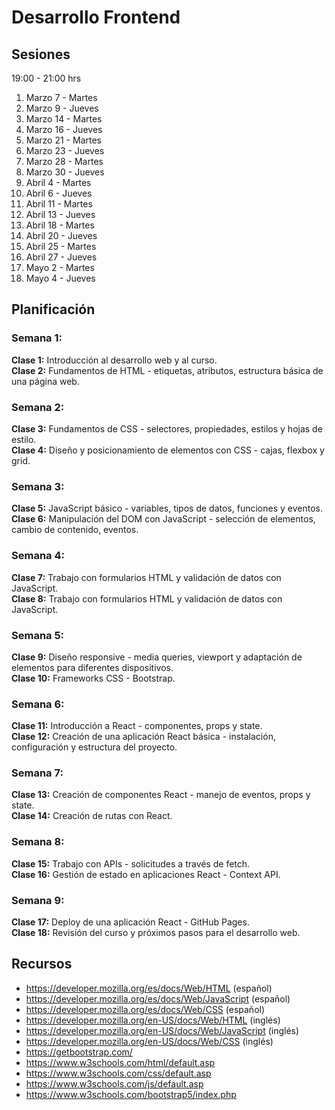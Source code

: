 # Desarrollo Frontend

## Sesiones 

19:00 - 21:00 hrs 

1. Marzo 7 - Martes 
1. Marzo 9 - Jueves 
1. Marzo 14 - Martes 
1. Marzo 16 - Jueves 
1. Marzo 21 - Martes 
1. Marzo 23 - Jueves 
1. Marzo 28 - Martes 
1. Marzo 30 - Jueves
1. Abril 4 - Martes 
1. Abril 6 - Jueves 
1. Abril 11 - Martes 
1. Abril 13 - Jueves 
1. Abril 18 - Martes 
1. Abril 20 - Jueves 
1. Abril 25 - Martes 
1. Abril 27 - Jueves 
1. Mayo 2 - Martes 
1. Mayo 4 - Jueves 

## Planificación 

### Semana 1:  
**Clase 1:** Introducción al desarrollo web y al curso.  
**Clase 2:** Fundamentos de HTML - etiquetas, atributos, estructura básica de una página web.

### Semana 2:
**Clase 3:** Fundamentos de CSS - selectores, propiedades, estilos y hojas de estilo.  
**Clase 4:** Diseño y posicionamiento de elementos con CSS - cajas, flexbox y grid.

### Semana 3:
**Clase 5:** JavaScript básico - variables, tipos de datos, funciones y eventos.  
**Clase 6:** Manipulación del DOM con JavaScript - selección de elementos, cambio de contenido, eventos.  

### Semana 4:  
**Clase 7:** Trabajo con formularios HTML y validación de datos con JavaScript.  
**Clase 8:** Trabajo con formularios HTML y validación de datos con JavaScript.  

### Semana 5:
**Clase 9:** Diseño responsive - media queries, viewport y adaptación de elementos para diferentes dispositivos.  
**Clase 10:** Frameworks CSS - Bootstrap.  

### Semana 6:  
**Clase 11:** Introducción a React - componentes, props y state.  
**Clase 12:** Creación de una aplicación React básica - instalación, configuración y estructura del proyecto.  

### Semana 7:  
**Clase 13:** Creación de componentes React - manejo de eventos, props y state.  
**Clase 14:** Creación de rutas con React.  

### Semana 8:  
**Clase 15:** Trabajo con APIs - solicitudes a través de fetch.  
**Clase 16:** Gestión de estado en aplicaciones React - Context API.  

### Semana 9:  
**Clase 17:** Deploy de una aplicación React -  GitHub Pages.  
**Clase 18:** Revisión del curso y próximos pasos para el desarrollo web.  


## Recursos 

- https://developer.mozilla.org/es/docs/Web/HTML (español) 
- https://developer.mozilla.org/es/docs/Web/JavaScript (español) 
- https://developer.mozilla.org/es/docs/Web/CSS (español) 
- https://developer.mozilla.org/en-US/docs/Web/HTML (inglés) 
- https://developer.mozilla.org/en-US/docs/Web/JavaScript (inglés) 
- https://developer.mozilla.org/en-US/docs/Web/CSS (inglés) 
- https://getbootstrap.com/ 
- https://www.w3schools.com/html/default.asp 
- https://www.w3schools.com/css/default.asp 
- https://www.w3schools.com/js/default.asp 
- https://www.w3schools.com/bootstrap5/index.php




